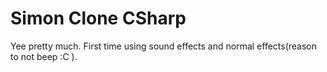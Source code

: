 # Simon Clone CSharp
Yee pretty much. First time using sound effects and normal effects(reason to not beep :C ).

